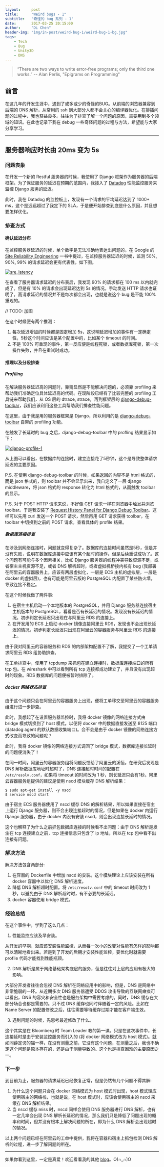 ```yaml
---
layout:     post
title:      "Weird bugs - 1"
subtitle:   "奇怪的 bug 系列 - 1"
date:       2017-03-25 20:15:00
author:     "Di Chen"
header-img: "img/in-post/weird-bug-1/weird-bug-1-bg.jpg"
tags:
    - Tech
    - Bug
    - Unity3D
    - DNS
---
```


> “There are two ways to write error-free programs; only the third one works.”
> -- Alan Perlis, "Epigrams on Programming"

## 前言

在这几年的开发生涯中，遇到了或多或少的奇怪的BUG。从前端的浏览器兼容到后端的 DNS 解析，从常用的 ssh 到大部分人都不会关心的编译器优化。在排插问题的过程中，我也获益良多。往往为了排查了解一个问题的原因，需要用到多个领域的知识。在此也记录下我在 debug 一些奇怪问题的过程与方法，希望能与大家分享学习。

---

## 服务器响应时长由 20ms 变为 5s

### 问题表象

在开发一个新的 Restful 服务器的时候，我使用了 Django 框架作为服务器的后端框架。为了保证服务的延迟在预期的范围内，我接入了 [Datadog](https://www.datadoghq.com/) 性能监控服务来监控 Django 服务的延迟。

此时，我在 Datadog 的监控板上，发现有一个请求的平均延迟达到了 1000+ ms，这个是远远超过了我定下的 SLA，于是便开始排查到底是什么原因，并且想要怎样优化。

### 排查方式

#### 确认延迟分布

在监控服务器延迟的时候，单个数字是无法准确地表达出问题的。在 Google 的 [Site Reliability Engineering](http://shop.oreilly.com/product/0636920041528.do) 一书中提过，在监控服务器延迟的时候，监测 50%, 90%, 99% 的请求延迟会更有代表性。如下图。

[![sre_latency](/img/in-post/weird-bug-1/sre-latency.png)](/img/in-post/weird-bug-1/sre-latency.png)

在查看了服务器请求延迟的分布表后，我发现 90% 的请求都在 100 ms 以内就完成了，但是有 10% 的请求会出现延迟达到 5s 的情况。手动发送 HTTP 请求也证明了，高请求延迟的情况并不是每次都会出现，也就是说这个 bug 是不能 100% 重现的。 

// TODO: 加图

在这个时候便有两个推测：
1. 每次延迟增加的时候都是固定增加 5s，这说明延迟增加的事件有一定确定性，5秒这个时间应该是某个配置中的，比如某个 timeout 的时间。
2. 不是 100% 可重现的事件，第一反应便是线程死锁，或者数据库死锁，第一次操作失败，并且在重试时成功。

#### 推理以及分段排查

##### Profiling

在解决服务器延迟高的问题时，靠猜显然是不能解决问题的，必须靠 profiling 来帮助我们准确定位具体延迟高的代码。在现阶段已经有了比较完整的 profiling 工具链来帮助我们，从 OS 层的 dtrace, strace，再到框架层的 [django-debug-toolbar](https://github.com/jazzband/django-debug-toolbar)，我们应该利用这些工具帮助我们排查性能问题。

在这里，由于我是用的服务器框架是 Django，所以利用的是 [django-debug-toolbar](https://github.com/jazzband/django-debug-toolbar) 自带的 profiling 功能。

在触发了长延时的 bug 之后，django-debug-toolbar 中的 profling 结果显示如下：

[![django-profile-1](/img/in-post/weird-bug-1/django-profile-1.png)](/img/in-post/weird-bug-1/django-profile-1.png)

从上图可以看出，在数据库的连接时，建立连接花了5秒钟，这个是导致整体请求延迟的主要原因。

P.S. 在使用 django-debug-toolbar 的时候，如果返回的内容不是 html 格式的，而是 json 格式的，则 toolbar 并不会显示出来，我自定义了一层 django middleware，将 json 格式的 response 转化为 html 格式的，从而触发 toolbar 的显示。

P.S. 对于 POST HTTP 请求来说，不好像 GET 请求一样在浏览器中触发并浏览 toolbar。于是我安装了 [Request History Panel for Django Debug Toolbar](https://github.com/djsutho/django-debug-toolbar-request-history)。这样可以先用 curl 发送一个 POST 请求，然后再用 GET 请求获得 toolbar，在 toolbar 中切换到之前的 POST 请求，查看具体的 profile 结果。  

##### 数据库连接排查

在涉及到网络连接时，问题就变得复杂了。数据库的连接时间虽然是5秒，但是并没有失败，说明在数据库连接中应该有某个超时的操作，但是后续重试成功了。这个问题有可能与多个因素相关，比如 Django 服务器的线程冲突导致资源不足，或者宿主主机资源不足，或者 DNS 解析超时，或者虚拟机桥接内核有 bug (我部署在阿里云的容器服务上，应该有两层虚拟化，一层是 ECS 主机的虚拟层，一层是 docker 的虚拟层)，也有可能是阿里云版的 PostgreSQL 内配置了某些防火墙，导致连接不稳定。

在这个时候我做了两件事:
1. 在宿主主机启动一个本地版本的 PostgreSQL，并用 Django 服务器连接宿主主机版本的 PostgreSQL，看看是否有长延迟的情况。发现没有长延迟的情况。初步判定长延迟只出现在与阿里云 RDS 的连接上。
2. 在开发用的 ECS 上启动 docker 镜像连接阿里云 RDS，发现也不会出现长延迟的情况。初步判定长延迟只出现在阿里云的容器服务与阿里云 RDS 的连接上。

由于我对阿里云的容器服务和 RDS 的内部架构配置不了解，我提交了一个工单请求阿里云 RDS 组协助排查。

在工单排查中，使用了 tcpdump 来抓包在建立连接时，数据库连接端口的所有 tcp 包。在 wireshark 中可以看到所有 tcp 连接都成功建立了，并且没有出现超时的现象。RDS 数据库的问题便被暂时排除了。

##### docker 网络状态排查

由于这个问题只会在阿里云的容器服务上出现，便将工单移交至阿里云的容器服务组进行进一步排查。

此时，我想起了在设置服务器监控时，我将 docker 镜像的网络连接方式由 bridge 模式切换到了 host 模式，以便将 docker 中的数据直接发送至 8125 端口 (datadog agent 的默认数据收集端口)。会不会是由于 docker 镜像的网络连接方式改变而导致的问题呢？

此时，我将 docker 镜像的网络连接方式调回了 bridge 模式，数据库连接长延时的问题便消失了！

在同一时间，阿里云的容器服务组将问题反馈给了阿里云的溪恒，在研究后发现是 DNS 解析数据库地址时超时了，DNS 连接超时时间的配置在 `/etc/resolv.conf`，如果将 timeout 的时间改为 1 秒，则长延迟只会有1秒。阿里云容器服务组提供的建议是使用 nscd 模块缓存 DNS 解析结果：

```
$ sudo apt-get install -y nscd
$ service nscd start
```

由于宿主 ECS 服务器使用了 nscd 缓存 DNS 的解析结果，所以如果直接在宿主上运行 Django 服务器，则不会出现连接超时的情况，但是如果在 docker 内运行 Django 服务器，由于 docker 内没有安装 nscd，则会出现连接长延时的情况。

这个也解释了为什么之前抓包数据库连接的时候看不出问题：由于 DNS 解析是发生在 tcp 连接建立之前，tcp 连接信息只包含了 ip 地址，所以在 tcp 包中看不出连接有问题。

### 解决方法

解决方法包含两部分:
1. 在容器的 Dockerfile 中增加 nscd 的安装。这个模块理论上应该安装在所有 docker 容器中以优化 DNS 解析速度。
2. 降低 DNS 解析超时配置。将 `/etc/resolv.conf` 中的 timeout 时间改为 1 秒，以避免由于 DNS 解析超时时，有不必要的长延迟。
3. docker 容器使用 bridge 模式。

### 经验总结

在这个事件中，学到了这么几点：
1. 性能监控应该及早安装。

  从开发的早期，就应该安装性能监控，从而每一次小的改变对性能有怎样的影响都可以清晰地看出来。若是到了开发的后期才安装性能监控，要优化时就需要 profile 代码才能找到性能瓶颈。

2. DNS 解析是属于网络基础架构底层的服务，但是往往对上层的应用有极大的影响。

  大部分开发者往往会忽视 DNS 解析在网络应用中的影响，但是，DNS 是网络中非常脆弱的一环。从近期多次 DNS 服务器遭受 DDOS 攻击导致的互联网瘫痪可以看出，DNS 的容灾和安全性也是服务架构中需要考虑的。同时，DNS 缓存在大部分场合也都是需要的。只不过 DNS 缓存也同时伴随着一定的风险。比如在 Name Server 的配置修改之后，往往需要等待缓存过期才能在客户端生效。

3. 遇到问题的时候，先思考最近修改了什么。

  这个其实是在 Bloomberg 时 Team Leader 教的第一课。只是在这次事件中，长连接延时是由于安装监控服务而引入的 (将 docker 网络模式改为 host 模式)。就如同薛定谔的猫一样，在没有测量之前，它没有这个问题，在测量之后，我也不确定这个问题是原本存在的，还是由于测量导致的。这个也是排查困难的主要原因之一。

### 下一步

到目前为止，服务器的请求延迟已经恢复正常，但是仍然有几个问题不得其解:

1. 为什么这个问题只会在 docker 网络模式为 host 模式时出现，host 模式理应使用宿主的网络栈，也就是说，在 host 模式时，应该会使用宿主的 nscd 来缓存 DNS 解析结果。
2. 当 nscd 缓存 miss 时，nscd 同样会使用 DNS 服务器进行 DNS 解析，也有一定几率会出现 DNS 解析长延迟的情况，那么我们只是降低了问题出现的概率和时间，但并没有根本上解决问题的所在，即为什么 DNS 解析会出现超时的情况。

以上两个问题已经在阿里云的工单中提供，我将在容器和宿主上抓包检测 DNS 解析的过程，进一步了解问题的所在。

---

如果你看到这里，一定是真爱！欢迎看看我的其他 [blog](http://chendi.me/)。O(∩_∩)O
